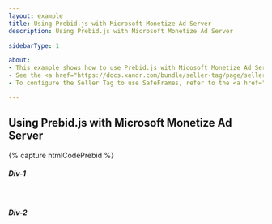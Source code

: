 ```yaml
---
layout: example
title: Using Prebid.js with Microsoft Monetize Ad Server
description: Using Prebid.js with Microsoft Monetize Ad Server

sidebarType: 1

about:
- This example shows how to use Prebid.js with Micosoft Monetize Ad Server.
- See the <a href="https://docs.xandr.com/bundle/seller-tag/page/seller-tag/seller-tag.html">Seller Tag (AST)</a> documentation for more information.
- To configure the Seller Tag to use SafeFrames, refer to the <a href="https://docs.xandr.com/bundle/seller-tag/page/seller-tag/safeframe-api-reference.html">SafeFrame API Reference</a>.

---
```


## Using Prebid.js with Microsoft Monetize Ad Server

{% capture htmlCodePrebid %}<h5>Div-1</h5>
<div id="div-1">
    <script type="text/javascript">
        apntag.anq.push(function() {
            apntag.showTag('div-1');
        });
    </script>
</div>

<br>

<h5>Div-2</h5>
<div id="div-2">
    <script type="text/javascript">
        apntag.anq.push(function() {
            apntag.showTag('div-2');
        });

    </script>
</div>
{% endcapture %}

{% capture jsCode %}var div_1_sizes = [
    [300, 250],
    [300, 600]
];
var div_2_sizes = [
    [728, 90],
    [970, 250]
];
var PREBID_TIMEOUT = 1000;

var pbjs = pbjs || {};
pbjs.que = pbjs.que || [];

var adUnits = [
    {
        code: 'div-1',
        mediaTypes: {
            banner: {
                sizes: div_1_sizes
            }
        },
        bids: [{
            bidder: 'appnexus',
            params: {
                placementId: 13144370
            }
        }]
    },
    {
        code: 'div-2',
        mediaTypes: {
            banner: {
                sizes: div_2_sizes
            }
        },
        bids: [{
            bidder: 'appnexus',
            params: {
                placementId: 13144370
            }
        }]
    }
];

pbjs.que.push(function() {
    pbjs.addAdUnits(adUnits);
    pbjs.requestBids({
        bidsBackHandler: function(bidResponses) {
            initAdserver();
        },
        timeout: PREBID_TIMEOUT
    });

});

// Prebid Config Section END

var apntag = apntag || {};
apntag.anq = apntag.anq || [];
apntag.anq.push(function() {
    apntag.setPageOpts({
        member: 1543
    });
    apntag.defineTag({
        tagId: 10885450,
        sizes: div_1_sizes,
        targetId: 'div-1'
    });
    apntag.defineTag({
        tagId: 10885450,
        sizes: div_2_sizes,
        targetId: 'div-2'
    });
});

//start loading tags
function initAdserver() {
    if (pbjs.requestSent) {
        return;
    }
    pbjs.requestSent = true;
    pbjs.que.push(function() {
        apntag.anq.push(function() {
            pbjs.setTargetingForAst();
            apntag.loadTags();
        });
    });
}
{% endcapture %}

{% include code/web-example.html id="basic-prebid-example" html=htmlCodePrebid js=jsCode scripts="pbjs,astjs" %}
